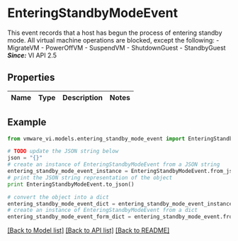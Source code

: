 # EnteringStandbyModeEvent

This event records that a host has begun the process of entering standby mode.  All virtual machine operations are blocked, except the following: - MigrateVM - PowerOffVM - SuspendVM - ShutdownGuest - StandbyGuest    ***Since:*** VI API 2.5 

## Properties
Name | Type | Description | Notes
------------ | ------------- | ------------- | -------------

## Example

```python
from vmware_vi.models.entering_standby_mode_event import EnteringStandbyModeEvent

# TODO update the JSON string below
json = "{}"
# create an instance of EnteringStandbyModeEvent from a JSON string
entering_standby_mode_event_instance = EnteringStandbyModeEvent.from_json(json)
# print the JSON string representation of the object
print EnteringStandbyModeEvent.to_json()

# convert the object into a dict
entering_standby_mode_event_dict = entering_standby_mode_event_instance.to_dict()
# create an instance of EnteringStandbyModeEvent from a dict
entering_standby_mode_event_form_dict = entering_standby_mode_event.from_dict(entering_standby_mode_event_dict)
```
[[Back to Model list]](../README.md#documentation-for-models) [[Back to API list]](../README.md#documentation-for-api-endpoints) [[Back to README]](../README.md)


